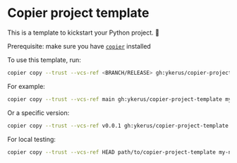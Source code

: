 # Copier project template

This is a template to kickstart your Python project. 🚀

Prerequisite: make sure you have [`copier`](https://copier.readthedocs.io/en/stable/) installed

To use this template, run:

```bash
copier copy --trust --vcs-ref <BRANCH/RELEASE> gh:ykerus/copier-project-template <YOUR-NEW-PROJECT>
```

For example:

```bash
copier copy --trust --vcs-ref main gh:ykerus/copier-project-template my-new-project
```

Or a specific version:

```bash
copier copy --trust --vcs-ref v0.0.1 gh:ykerus/copier-project-template my-new-project
```

For local testing:

```bash
copier copy --trust --vcs-ref HEAD path/to/copier-project-template my-new-project
```
